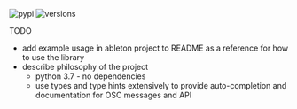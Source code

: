![pypi](https://img.shields.io/pypi/v/fastosc.svg)
![versions](https://img.shields.io/pypi/pyversions/fastosc.svg)

TODO

- add example usage in ableton project to README as a reference for how to use the library
- describe philosophy of the project
  - python 3.7 - no dependencies
  - use types and type hints extensively to provide auto-completion and documentation for OSC messages and API
  